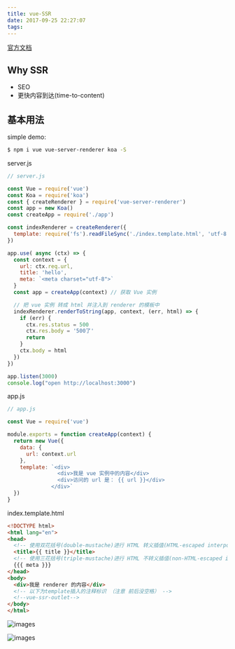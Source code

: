 ```yaml
---
title: vue-SSR
date: 2017-09-25 22:27:07
tags:
---
```

[官方文档](https://ssr.vuejs.org/zh/)

## Why SSR
* SEO
* 更快内容到达(time-to-content)

## 基本用法
simple demo:
``` bash
$ npm i vue vue-server-renderer koa -S
```

<!-- more -->

server.js
```js
// server.js

const Vue = require('vue')
const Koa = require('koa')
const { createRenderer } = require('vue-server-renderer')
const app = new Koa()
const createApp = require('./app')

const indexRenderer = createRenderer({
  template: require('fs').readFileSync('./index.template.html', 'utf-8')
})

app.use( async (ctx) => {
  const context = {
    url: ctx.req.url,
    title: 'hello',
    meta: `<meta charset="utf-8">`
  }
  const app = createApp(context) // 获取 Vue 实例

  // 把 vue 实例 转成 html 并注入到 renderer 的模板中
  indexRenderer.renderToString(app, context, (err, html) => {
    if (err) {
      ctx.res.status = 500
      ctx.res.body = '500了'
      return
    }
    ctx.body = html
  })
})

app.listen(3000)
console.log("open http://localhost:3000")
```

app.js
```js
// app.js

const Vue = require('vue')

module.exports = function createApp(context) {
  return new Vue({
    data: {
      url: context.url
    },
    template: `<div>
                <div>我是 vue 实例中的内容</div>
                <div>访问的 url 是： {{ url }}</div>
              </div>`
  })
}
```

index.template.html

```html
<!DOCTYPE html>
<html lang="en">
<head>
  <!-- 使用双花括号(double-mustache)进行 HTML 转义插值(HTML-escaped interpolation) -->
  <title>{{ title }}</title>
  <!-- 使用三花括号(triple-mustache)进行 HTML 不转义插值(non-HTML-escaped interpolation) -->
  {{{ meta }}}
</head>
<body>
  <div>我是 renderer 的内容</div>
  <!-- 以下为template插入的注释标识 （注意 前后没空格） -->
  <!--vue-ssr-outlet-->
</body>
</html>
```
![images](http://oifogbmox.bkt.clouddn.com/170930-1.png)


![images](http://oifogbmox.bkt.clouddn.com/171002-3ssr-webpack.png)

<div class="to-be-continue"></div>

